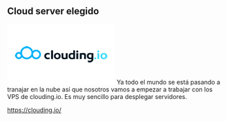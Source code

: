 ## Cloud server elegido
![logoCloud](https://github.com/anasalasro/k0s/blob/main/imagenes/clouding-io-logo-alt.png)
Ya todo el mundo se está pasando a tranajar en la nube así que nosotros vamos a empezar a trabajar con los VPS de clouding.io.
Es muy sencillo para desplegar servidores. 

https://clouding.io/
